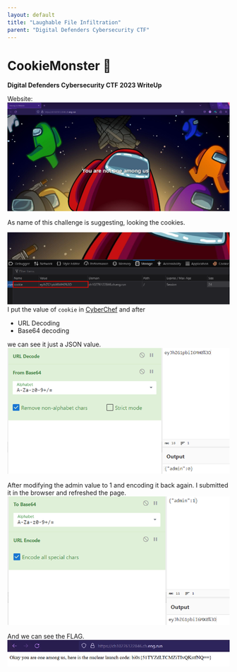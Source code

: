 ```yaml
---
layout: default
title: "Laughable File Infiltration"
parent: "Digital Defenders Cybersecurity CTF"
---
```


# CookieMonster 🍪
**Digital Defenders Cybersecurity CTF 2023 WriteUp**

Website:
![](../../resources/ctf/cookiemonster/1.png)

As name of this challenge is suggesting, looking the cookies.

![](../../resources/ctf/cookiemonster/2.png)
I put the value of `cookie` in [CyberChef](https://cyberchef.org/) and after
- URL Decoding
- Base64 decoding

we can see it just a JSON value.
![](../../resources/ctf/cookiemonster/3.png)

After modifying the admin value to 1 and encoding it back again. I submitted it in the browser and refreshed the page.
![](../../resources/ctf/cookiemonster/4.png)

And we can see the FLAG.
![](../../resources/ctf/cookiemonster/5.png)
